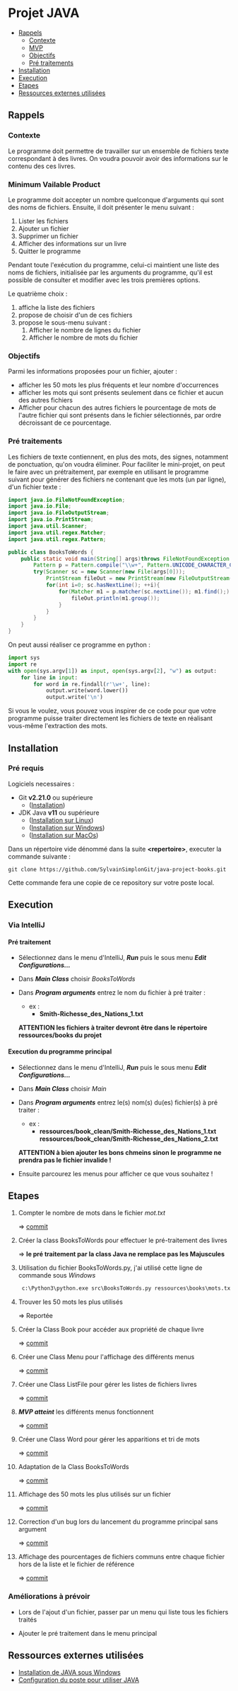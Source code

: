 # Projet JAVA

- [Rappels](#rappels)
  - [Contexte](#contexte)
  - [MVP](#minimum-vailable-product)
  - [Objectifs](#objectifs)
  - [Pré traitements](#pré-traitements)
- [Installation](#installation)
- [Execution](#execution)
- [Etapes](#etapes)
- [Ressources externes utilisées](#ressources-externes-utilisées)

<!-- toc -->

## Rappels

### Contexte

Le programme doit permettre de travailler sur un ensemble de fichiers texte correspondant à des livres. On voudra pouvoir avoir des informations sur le contenu des ces livres.

### Minimum Vailable Product

Le programme doit accepter un nombre quelconque d'arguments qui sont des noms de fichiers. Ensuite, il doit présenter le menu suivant :

1. Lister les fichiers
2. Ajouter un fichier
3. Supprimer un fichier
4. Afficher des informations sur un livre
5. Quitter le programme

Pendant toute l'exécution du programme, celui-ci maintient une liste des noms de fichiers, initialisée par les arguments du programme, qu'il est possible de consulter et modifier avec les trois premières options.

Le quatrième choix :

1. affiche la liste des fichiers
2. propose de choisir d'un de ces fichiers
3. propose le sous-menu suivant :
    1. Afficher le nombre de lignes du fichier
    2. Afficher le nombre de mots du fichier

### Objectifs

Parmi les informations proposées pour un fichier, ajouter :

- afficher les 50 mots les plus fréquents et leur nombre d'occurrences
- afficher les mots qui sont présents seulement dans ce fichier et aucun des autres fichiers
- Afficher pour chacun des autres fichiers le pourcentage de mots de l'autre fichier qui sont présents dans le fichier sélectionnés, par ordre décroissant de ce pourcentage.

### Pré traitements

Les fichiers de texte contiennent, en plus des mots, des signes, notamment de ponctuation, qu'on voudra éliminer. Pour faciliter le mini-projet, on peut le faire avec un prétraitement, par exemple en utilisant le programme suivant pour générer des fichiers ne contenant que les mots (un par ligne), d'un fichier texte :

```java
import java.io.FileNotFoundException;
import java.io.File;
import java.io.FileOutputStream;
import java.io.PrintStream;
import java.util.Scanner;
import java.util.regex.Matcher;
import java.util.regex.Pattern;

public class BooksToWords {
    public static void main(String[] args)throws FileNotFoundException {
        Pattern p = Pattern.compile("\\w+", Pattern.UNICODE_CHARACTER_CLASS);
        try(Scanner sc = new Scanner(new File(args[0]));
            PrintStream fileOut = new PrintStream(new FileOutputStream(args[1]))){
            for(int i=0; sc.hasNextLine(); ++i){
                for(Matcher m1 = p.matcher(sc.nextLine()); m1.find();) {
                    fileOut.println(m1.group());
                }
            }
        }
    }
}
```

On peut aussi réaliser ce programme en python :

```python
import sys
import re
with open(sys.argv[1]) as input, open(sys.argv[2], "w") as output:
    for line in input:
        for word in re.findall(r'\w+', line):
            output.write(word.lower())
            output.write('\n')
```

Si vous le voulez, vous pouvez vous inspirer de ce code pour que votre programme puisse traiter directement les fichiers de texte en réalisant vous-même l'extraction des mots.

## Installation

### Pré requis

Logiciels necessaires :

- Git **v2.21.0** ou supérieure
  - ([Installation](https://git-scm.com/downloads))
- JDK Java **v11** ou supérieure
  - ([Installation sur Linux](https://docs.oracle.com/en/java/javase/11/install/installation-jdk-linux-platforms.html#GUID-737A84E4-2EFF-4D38-8E60-3E29D1B884B8))
  - ([Installation sur Windows](https://docs.oracle.com/en/java/javase/11/install/installation-jdk-microsoft-windows-platforms.html#GUID-A7E27B90-A28D-4237-9383-A58B416071CA))
  - ([Installation sur MacOs](https://docs.oracle.com/en/java/javase/11/install/installation-jdk-macos.html#GUID-2FE451B0-9572-4E38-A1A5-568B77B146DE))

Dans un répertoire vide dénommé dans la suite **\<repertoire\>**, executer la commande suivante :

```git
git clone https://github.com/SylvainSimplonGit/java-project-books.git
```

Cette commande fera une copie de ce repository sur votre poste local.

## Execution

### Via IntelliJ

#### Pré traitement

- Sélectionnez dans le menu d'IntelliJ, ***Run*** puis le sous menu ***Edit Configurations...***

- Dans ***Main Class*** choisir *BooksToWords*

- Dans ***Program arguments*** entrez le nom du fichier à pré traiter :
  - ex :
    - **Smith-Richesse_des_Nations_1.txt**

  **ATTENTION les fichiers à traiter devront être dans le répertoire ressources/books du projet**

#### Execution du programme principal

- Sélectionnez dans le menu d'IntelliJ, ***Run*** puis le sous menu ***Edit Configurations...***

- Dans ***Main Class*** choisir *Main*

- Dans ***Program arguments*** entrez le(s) nom(s) du(es) fichier(s) à pré traiter :
  - ex :
    - **ressources/book_clean/Smith-Richesse_des_Nations_1.txt** **ressources/book_clean/Smith-Richesse_des_Nations_2.txt**

  **ATTENTION à bien ajouter les bons chmeins sinon le programme ne prendra pas le fichier invalide !**
  
- Ensuite parcourez les menus pour afficher ce que vous souhaitez !

## Etapes

1. Compter le nombre de mots dans le fichier *mot.txt*

   => [commit](https://github.com/SylvainSimplonGit/java-project-books/commit/72cd14796d016956a8ed3b6b4046c7375b6caf06)

1. Créer la class BooksToWords pour effectuer le pré-traitement des livres

   => **le pré traitement par la class Java ne remplace pas les Majuscules**

1. Utilisation du fichier BooksToWords.py, j'ai utilisé cette ligne de commande sous *Windows*

   ```cmd
    c:\Python3\python.exe src\BooksToWords.py ressources\books\mots.txt ressources\books\mots.epure.txt
    ```

1. Trouver les 50 mots les plus utilisés

   => Reportée

1. Créer la Class Book pour accéder aux propriété de chaque livre

   => [commit](https://github.com/SylvainSimplonGit/java-project-books/commit/d85e8edf71c4a05766a9ca5caeb648b6b6d42af7)

1. Créer une Class Menu pour l'affichage des différents menus

   => [commit](https://github.com/SylvainSimplonGit/java-project-books/commit/1636510f80a4431a9e6ca13cfba850b164b2a937)

1. Créer une Class ListFile pour gérer les listes de fichiers livres

   => [commit](https://github.com/SylvainSimplonGit/java-project-books/commit/4554360c59febbfb9a175295b002b06d48194625)

1. ***MVP atteint*** les différents menus fonctionnent

   => [commit](https://github.com/SylvainSimplonGit/java-project-books/commit/7d116da00e2b0b503049a7d9c1d67b3ed5e647dc)

1. Créer une Class Word pour gérer les apparitions et tri de mots

   => [commit](https://github.com/SylvainSimplonGit/java-project-books/commit/e0be013e0693548446e6ddb16ad10a4a20abc5cd)

1. Adaptation de la Class BooksToWords

   => [commit](https://github.com/SylvainSimplonGit/java-project-books/commit/fd1adba0489f29b1bcb6dca2e7276d273d3970ad#diff-9ada41f22c4bb9796ffa2dfbcb0d9ca5)

1. Affichage des 50 mots les plus utilisés sur un fichier

   => [commit](https://github.com/SylvainSimplonGit/java-project-books/commit/52e73253ef5b789162673daa0c4f2df507648f15)
   
1. Correction d'un bug lors du lancement du programme principal sans argument

   => [commit](https://github.com/SylvainSimplonGit/java-project-books/commit/6a18b59865217e3dd398d48009bec564d6a75685)

1. Affichage des pourcentages de fichiers communs entre chaque fichier hors de la liste et le fichier de référence

   => [commit](https://github.com/SylvainSimplonGit/java-project-books/commit/c0d5a53bc885b205735bd4837b731bf250e0d348)

### Améliorations à prévoir

   - Lors de l'ajout d'un fichier, passer par un menu qui liste tous les fichiers traités

   - Ajouter le pré traitement dans le menu principal
   
## Ressources externes utilisées

- [Installation de JAVA sous Windows](https://superuser.com/a/1317117)
- [Configuration du poste pour utiliser JAVA](https://www.commentcamarche.net/forum/affich-2143404-variable-d-environnement-java)
